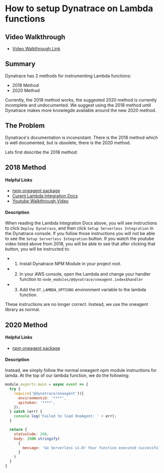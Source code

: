# How to setup Dynatrace on Lambda functions

## Video Walkthrough
- [Video Walkthrough Link](https://www.loom.com/share/c37ebf1189ac4477a0b3c46fff520997)

## Summary
Dynatrace has 2 methods for instrumenting Lambda functions:
- 2018 Method
- 2020 Method

Currently, the 2018 method works, the suggested 2020 method is currently incomplete
and undocumented. We suggest using the 2018 method until Dynatrace makes more 
knowlegde available around the new 2020 method.


## The Problem
Dynatrace's documentation is inconsistant. There is the 2018 method which is well documented, but is obsolete, there is the 2020 method. 

Lets first describe the 2018 method:

## 2018 Method
#### Helpful Links
- [npm oneagent package](https://www.npmjs.com/package/@dynatrace/oneagent)
- [Curent Lambda Integration Docs](https://www.dynatrace.com/support/help/technology-support/cloud-platforms/amazon-web-services/installation/integrate-nodejs-lambda-functions/)
- [Youtube Walkthrough Video](https://www.youtube.com/watch?v=0Y4yZQIpDUQ)

#### Description
When reading the Lambda Integration Docs above, you will see instructions to click `Deploy Dynatrace`, and then click `Setup Serverless Integration` in the Dynatrace console. If you follow those instructions you will not be able to see the `Setup Serverless Integration` button. If you watch the youtube video listed above from 2018, you will be able to see that after clicking that button, you will be instructed to:

- 1. Install Dynatrace NPM Module in your project root.
- 2. In your AWS console, open the Lambda and change your handler function to `node_modules/@dynatrace/oneagent.index$handler`
- 3. Add the `DT_LAMBDA_OPTIONS` environment variable to the lambda function.

These instructions are no longer correct. Instead, we use the oneagent library as normal.

## 2020 Method
#### Helpful Links
- [npm oneagent package](https://www.npmjs.com/package/@dynatrace/oneagent)

#### Description
Instead, we simply follow the normal oneagent npm module instructions for lamda. At the top of our lambda function, we do the following:

```js
module.exports.main = async event => {
  try {
    require('@dynatrace/oneagent')({
      environmentid: '****',
      apitoken: '****',
    });
  } catch (err) {
    console.log('Failed to load OneAgent: ' + err);
  }

  return {
    statusCode: 200,
    body: JSON.stringify(
      {
        message: 'Go Serverless v1.0! Your function executed successfully!'
      }
    )
  }
}
```



